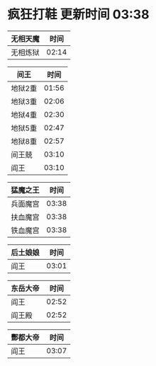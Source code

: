 # 疯狂打鞋 更新时间 03:38

| 无相天魔   | 时间    |
|--------|-------|
| 无相炼狱 | 02:14 |

| 间王   | 时间    |
|--------|-------|
| 地狱2重 | 01:56 |
| 地狱3重 | 02:06 |
| 地狱4重 | 02:30 |
| 地狱5重 | 02:47 |
| 地狱8重 | 02:57 |
| 间王兢 | 03:10 |
| 阎王 | 03:10 |

| 猛魔之王   | 时间    |
|--------|-------|
| 兵面魔宫 | 03:38 |
| 扶血魔宫 | 03:38 |
| 铁血魔宫 | 03:38 |

| 后土娘娘   | 时间    |
|--------|-------|
| 阎王 | 03:01 |

| 东岳大帝   | 时间    |
|--------|-------|
| 阎王 | 02:52 |
| 阎王殿 | 02:52 |

| 酆都大帝   | 时间    |
|--------|-------|
| 阎王 | 03:07 |